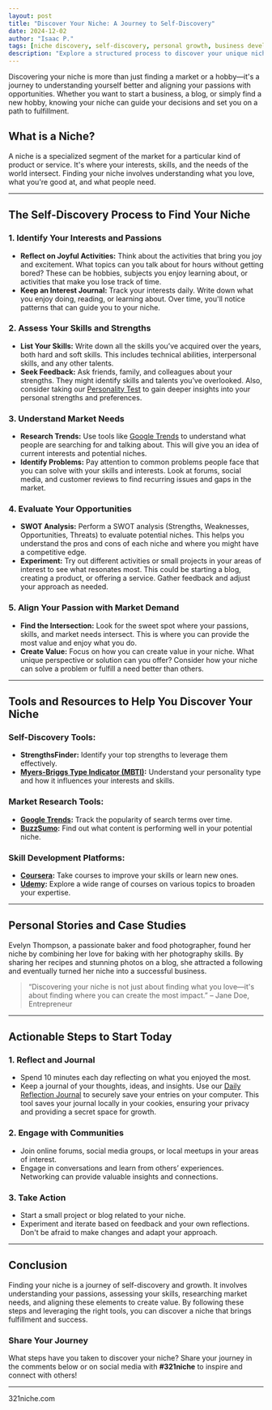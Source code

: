 ```yaml
---
layout: post
title: "Discover Your Niche: A Journey to Self-Discovery"
date: 2024-12-02
author: "Isaac P."
tags: [niche discovery, self-discovery, personal growth, business development]
description: "Explore a structured process to discover your unique niche, align it with your passions and strengths, and unlock new opportunities for personal and professional growth."
---
```


Discovering your niche is more than just finding a market or a hobby—it's a journey to understanding yourself better and aligning your passions with opportunities. Whether you want to start a business, a blog, or simply find a new hobby, knowing your niche can guide your decisions and set you on a path to fulfillment.

## What is a Niche?

A niche is a specialized segment of the market for a particular kind of product or service. It's where your interests, skills, and the needs of the world intersect. Finding your niche involves understanding what you love, what you're good at, and what people need.

---

## The Self-Discovery Process to Find Your Niche

### 1. **Identify Your Interests and Passions**
- **Reflect on Joyful Activities:** Think about the activities that bring you joy and excitement. What topics can you talk about for hours without getting bored? These can be hobbies, subjects you enjoy learning about, or activities that make you lose track of time.
- **Keep an Interest Journal:** Track your interests daily. Write down what you enjoy doing, reading, or learning about. Over time, you'll notice patterns that can guide you to your niche.

### 2. **Assess Your Skills and Strengths**
- **List Your Skills:** Write down all the skills you’ve acquired over the years, both hard and soft skills. This includes technical abilities, interpersonal skills, and any other talents.
- **Seek Feedback:** Ask friends, family, and colleagues about your strengths. They might identify skills and talents you’ve overlooked. Also, consider taking our [Personality Test](https://www.321niche.com/personality-test.html) to gain deeper insights into your personal strengths and preferences.

### 3. **Understand Market Needs**
- **Research Trends:** Use tools like [Google Trends](https://trends.google.com/trends) to understand what people are searching for and talking about. This will give you an idea of current interests and potential niches.
- **Identify Problems:** Pay attention to common problems people face that you can solve with your skills and interests. Look at forums, social media, and customer reviews to find recurring issues and gaps in the market.

### 4. **Evaluate Your Opportunities**
- **SWOT Analysis:** Perform a SWOT analysis (Strengths, Weaknesses, Opportunities, Threats) to evaluate potential niches. This helps you understand the pros and cons of each niche and where you might have a competitive edge.
- **Experiment:** Try out different activities or small projects in your areas of interest to see what resonates most. This could be starting a blog, creating a product, or offering a service. Gather feedback and adjust your approach as needed.

### 5. **Align Your Passion with Market Demand**
- **Find the Intersection:** Look for the sweet spot where your passions, skills, and market needs intersect. This is where you can provide the most value and enjoy what you do.
- **Create Value:** Focus on how you can create value in your niche. What unique perspective or solution can you offer? Consider how your niche can solve a problem or fulfill a need better than others.

---

## Tools and Resources to Help You Discover Your Niche

### **Self-Discovery Tools:**
- **StrengthsFinder:** Identify your top strengths to leverage them effectively.
- **[Myers-Briggs Type Indicator (MBTI)](https://www.321niche.com/personality-test.html):** Understand your personality type and how it influences your interests and skills.

### **Market Research Tools:**
- **[Google Trends](https://trends.google.com/trends):** Track the popularity of search terms over time.
- **[BuzzSumo](https://buzzsumo.com):** Find out what content is performing well in your potential niche.

### **Skill Development Platforms:**
- **[Coursera](https://www.coursera.org):** Take courses to improve your skills or learn new ones.
- **[Udemy](https://www.udemy.com):** Explore a wide range of courses on various topics to broaden your expertise.

---

## Personal Stories and Case Studies
Evelyn Thompson, a passionate baker and food photographer, found her niche by combining her love for baking with her photography skills. By sharing her recipes and stunning photos on a blog, she attracted a following and eventually turned her niche into a successful business.

> “Discovering your niche is not just about finding what you love—it's about finding where you can create the most impact.” – Jane Doe, Entrepreneur

---

## Actionable Steps to Start Today

### 1. **Reflect and Journal**
- Spend 10 minutes each day reflecting on what you enjoyed the most.
- Keep a journal of your thoughts, ideas, and insights. Use our [Daily Reflection Journal](https://www.321niche.com/daily-reflection-journal.html) to securely save your entries on your computer. This tool saves your journal locally in your cookies, ensuring your privacy and providing a secret space for growth.

### 2. **Engage with Communities**
- Join online forums, social media groups, or local meetups in your areas of interest.
- Engage in conversations and learn from others’ experiences. Networking can provide valuable insights and connections.

### 3. **Take Action**
- Start a small project or blog related to your niche.
- Experiment and iterate based on feedback and your own reflections. Don't be afraid to make changes and adapt your approach.

---

## Conclusion

Finding your niche is a journey of self-discovery and growth. It involves understanding your passions, assessing your skills, researching market needs, and aligning these elements to create value. By following these steps and leveraging the right tools, you can discover a niche that brings fulfillment and success.

### Share Your Journey
What steps have you taken to discover your niche? Share your journey in the comments below or on social media with **#321niche** to inspire and connect with others!

---
321niche.com
